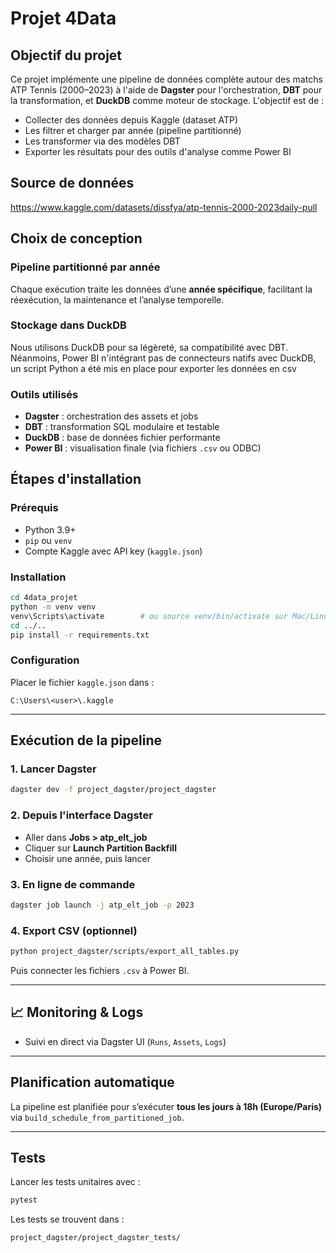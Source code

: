 # Projet 4Data

## Objectif du projet

Ce projet implémente une pipeline de données complète autour des matchs ATP Tennis (2000–2023) à l'aide de **Dagster** pour l'orchestration, **DBT** pour la transformation, et **DuckDB** comme moteur de stockage. L'objectif est de :
- Collecter des données depuis Kaggle (dataset ATP)
- Les filtrer et charger par année (pipeline partitionné)
- Les transformer via des modèles DBT
- Exporter les résultats pour des outils d'analyse comme Power BI

## Source de données 

https://www.kaggle.com/datasets/dissfya/atp-tennis-2000-2023daily-pull

## Choix de conception

### Pipeline partitionné par année
Chaque exécution traite les données d’une **année spécifique**, facilitant la réexécution, la maintenance et l’analyse temporelle.

### Stockage dans DuckDB
Nous utilisons DuckDB pour sa légèreté, sa compatibilité avec DBT. Néanmoins, Power BI n'intégrant pas de connecteurs natifs avec DuckDB, un script Python a été mis en place pour exporter les données en csv

### Outils utilisés
- **Dagster** : orchestration des assets et jobs
- **DBT** : transformation SQL modulaire et testable
- **DuckDB** : base de données fichier performante
- **Power BI** : visualisation finale (via fichiers `.csv` ou ODBC)


## Étapes d'installation

### Prérequis

- Python 3.9+
- `pip` ou `venv`
- Compte Kaggle avec API key (`kaggle.json`)

### Installation

```bash
cd 4data_projet
python -m venv venv
venv\Scripts\activate        # ou source venv/bin/activate sur Mac/Linux
cd ../..
pip install -r requirements.txt
```

### Configuration

Placer le fichier `kaggle.json` dans :
```
C:\Users\<user>\.kaggle
```

---

## Exécution de la pipeline

### 1. Lancer Dagster

```bash
dagster dev -f project_dagster/project_dagster
```

### 2. Depuis l'interface Dagster

- Aller dans **Jobs > atp_elt_job**
- Cliquer sur **Launch Partition Backfill**
- Choisir une année, puis lancer

### 3. En ligne de commande

```bash
dagster job launch -j atp_elt_job -p 2023
```

### 4. Export CSV (optionnel)

```bash
python project_dagster/scripts/export_all_tables.py
```

Puis connecter les fichiers `.csv` à Power BI.

---

## 📈 Monitoring & Logs

- Suivi en direct via Dagster UI (`Runs`, `Assets`, `Logs`)

---

## Planification automatique

La pipeline est planifiée pour s’exécuter **tous les jours à 18h (Europe/Paris)** via `build_schedule_from_partitioned_job`.

---

## Tests

Lancer les tests unitaires avec :

```bash
pytest
```

Les tests se trouvent dans :
```
project_dagster/project_dagster_tests/
```
